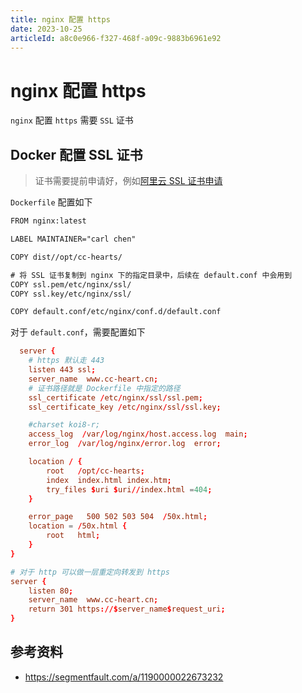 ```yaml
---
title: nginx 配置 https
date: 2023-10-25
articleId: a8c0e966-f327-468f-a09c-9883b6961e92
---
```


# nginx 配置 https

`nginx` 配置 `https` 需要 `SSL` 证书

## Docker 配置 SSL 证书

> 证书需要提前申请好，例如[阿里云 SSL 证书申请](https://www.aliyun.com/product/cas?source=5176.11533457&userCode=ywqc0ubl&type=copy)

`Dockerfile` 配置如下

```txt
FROM nginx:latest

LABEL MAINTAINER="carl chen"

COPY dist//opt/cc-hearts/

# 将 SSL 证书复制到 nginx 下的指定目录中，后续在 default.conf 中会用到
COPY ssl.pem/etc/nginx/ssl/
COPY ssl.key/etc/nginx/ssl/

COPY default.conf/etc/nginx/conf.d/default.conf
```

对于 `default.conf`，需要配置如下

```conf
  server {
    # https 默认走 443
    listen 443 ssl;
    server_name  www.cc-heart.cn;
    # 证书路径就是 Dockerfile 中指定的路径
    ssl_certificate /etc/nginx/ssl/ssl.pem;
    ssl_certificate_key /etc/nginx/ssl/ssl.key;

    #charset koi8-r;
    access_log  /var/log/nginx/host.access.log  main;
    error_log  /var/log/nginx/error.log  error;

    location / {
        root   /opt/cc-hearts;
        index  index.html index.htm;
        try_files $uri $uri//index.html =404;
    }

    error_page   500 502 503 504  /50x.html;
    location = /50x.html {
        root   html;
    }
}

# 对于 http 可以做一层重定向转发到 https
server {
    listen 80;
    server_name  www.cc-heart.cn;
    return 301 https://$server_name$request_uri;
}
```

## 参考资料

- <https://segmentfault.com/a/1190000022673232>
